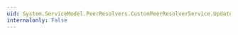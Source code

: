 ```yaml
---
uid: System.ServiceModel.PeerResolvers.CustomPeerResolverService.Update(System.ServiceModel.PeerResolvers.UpdateInfo)
internalonly: False
---
```

